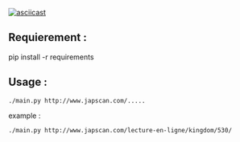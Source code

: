 [![asciicast](https://asciinema.org/a/BHU2lzSUESM0L9Lf6ojAFGd8j.png)](https://asciinema.org/a/BHU2lzSUESM0L9Lf6ojAFGd8j)

## Requierement :

pip install -r requirements

## Usage :
```
./main.py http://www.japscan.com/.....
```
example :
```
./main.py http://www.japscan.com/lecture-en-ligne/kingdom/530/
```
